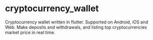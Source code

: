 # cryptocurrency_wallet

Cryptocurrency wallet written in flutter. Supported on Android, iOS and Web. 
Make deposits and withdrawals, and listing top cryptocurrencies market price in real time.
